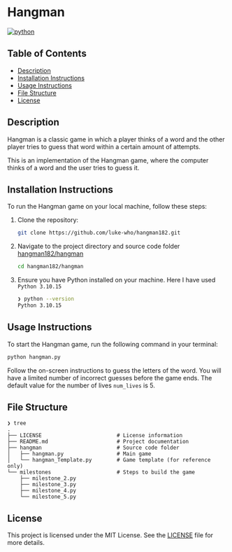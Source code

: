 # Hangman
[![python](https://img.shields.io/badge/python-3.10.15-blue?style=plastic&logo=python)](https://www.python.org/downloads/release/python-31015/)

## Table of Contents
- [Description](#description)
- [Installation Instructions](#installation-instructions)
- [Usage Instructions](#usage-instructions)
- [File Structure](#file-structure)
- [License](#license)

## Description
Hangman is a classic game in which a player thinks of a word and the other player tries to guess that word within a certain amount of attempts.

This is an implementation of the Hangman game, where the computer thinks of a word and the user tries to guess it.

## Installation Instructions
To run the Hangman game on your local machine, follow these steps:

1. Clone the repository:
   ```bash
   git clone https://github.com/luke-who/hangman182.git
2. Navigate to the project directory and source code folder [hangman182/hangman](/hangman)
   ```bash
   cd hangman182/hangman
   ```
3. Ensure you have Python installed on your machine. Here I have used `Python 3.10.15`
   ```bash
   ❯ python --version
   Python 3.10.15
   ```

## Usage Instructions
To start the Hangman game, run the following command in your terminal:
```bash
python hangman.py
```
Follow the on-screen instructions to guess the letters of the word. You will have a limited number of incorrect guesses before the game ends.
The default value for the number of lives `num_lives` is 5.

## File Structure
```
❯ tree
.
├── LICENSE                        # License information
├── README.md                      # Project documentation
├── hangman                        # Source code folder
│   ├── hangman.py                 # Main game
│   └── hangman_Template.py        # Game template (for reference only)
└── milestones                     # Steps to build the game
    ├── milestone_2.py
    ├── milestone_3.py
    ├── milestone_4.py
    └── milestone_5.py           
```

## License
This project is licensed under the MIT License. See the [LICENSE](LICENSE) file for more details.

